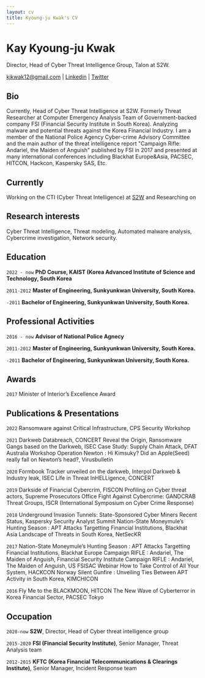 ```yaml
---
layout: cv
title: Kyoung-ju Kwak's CV
---
```

# Kay Kyoung-ju Kwak

Director, Head of Cyber Threat Intelligence Group, Talon at S2W.

<div id="webaddress">
<a href="kjkwak12@gmail.com">kjkwak12@gmail.com</a>
| <a href="https://www.linkedin.com/in/kay-kyoung-ju-kwak-73191664/">Linkedin</a>
| <a href="https://twitter.com/kjkwak12">Twitter</a>
</div>

## Bio
Currently, Head of Cyber Threat Intelligence at S2W. Formerly Threat Researcher at Computer Emergency Analysis Team of Government-backed company FSI (Financial Security Institute in South Korea). Analyzing malware and potential threats against the Korea Financial Industry. I am a member of the National Police Agency Cyber-crime Advisory Committee and the main author of the threat intelligence report "Campaign Rifle: Andariel, the Maiden of Anguish" published by FSI in 2017 and presented at many international conferences including Blackhat Europe&Asia, PACSEC, HITCON, Hackcon, Kaspersky SAS, Etc.

## Currently

Working on the CTI (Cyber Threat Intelligence) at [S2W](https://s2w.inc/) and Researching on 


## Research interests

Cyber Threat Intelligence, Threat modeling, Automated malware analysis, Cybercrime investigation, Network security.

## Education

`2022 - now`
__PhD Course, KAIST (Korea Advanced Institute of Science and Technology, South Korea__

`2011-2012`
__Master of Engineering, Sunkyunkwan University, South Korea.__

`-2011`
__Bachelor of Engineering, Sunkyunkwan University, South Korea.__

## Professional Activities

`2016 - now`
__Advisor of National Police Agnecy__

`2011-2012`
__Master of Engineering, Sunkyunkwan University, South Korea.__

`-2011`
__Bachelor of Engineering, Sunkyunkwan University, South Korea.__

## Awards

`2017`
Minister of Interior’s Excellence Award


## Publications & Presentations

<!-- A list is also available [online](http://scholar.google.co.uk/citations?user=LTOTl0YAAAAJ) -->

`2022`
Ransomware against Critical Infrastructure, CPS Security Workshop

`2021`
Darkweb Databreach, CONCERT
Reveal the Origin, Ransomware Gangs based on the Darkweb, ISEC
Case Study: Supply Chain Attack, DFAT Australia Workshop
Operation Newton : Hi Kimsuky? Did an Apple(Seed) really fall on Newton’s head?, Virusbulletin

`2020`
Formbook Tracker unveiled on the darkweb, Interpol
Darkweb & Industry leak, ISEC
Life in Threat InHELLigence, CONCERT

`2019`
Darkside of Financial Cybercrim, FISCON
Profiling on Cyber threat actors, Supreme Prosecutors Office
Fight Against Cybercrime: GANDCRAB Threat Groups, ISCR (International Symposium on Cyber Crime Response)

`2018`
Underground Invasion Tunnels: State-Sponsored Cyber Miners Recent Status, Kaspersky Security Analyst Summit
Nation-State Moneymule’s Hunting Season : APT Attacks Targetting Financial Institutions, Blackhat Asia
Landscape of Threats in South Korea, NetSecKR

`2017`
Nation-State Moneymule’s Hunting Season : APT Attacks Targetting Financial Institutions, Blackhat Europe
Campaign RIFLE : Andariel, The Maiden of Anguish, Financial Security Institute
Campaign RIFLE : Andariel, The Maiden of Anguish, US FSISAC Webinar
How to Take Control of All Your System, HACKCON Norway
Silent Gunfire : Unveiling Ties Between APT Activity in South Korea, KIMCHICON

`2016`
Fly Me to the BLACKMOON, HITCON
The New Wave of Cyberterror in Korea Financial Sector, PACSEC Tokyo

## Occupation
`2020-now`
__S2W__, Director, Head of Cyber threat intelligence group

`2015-2020`
__FSI (Financial Security Institute)__, Senior Manager, Threat Analysis team

`2012-2015`
__KFTC (Korea Financial Telecommunications & Clearings Institute)__, Senior Manager, Incident Response team



<!-- ### Footer

Last updated: May 2013 -->


